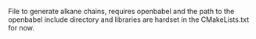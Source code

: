 File to generate alkane chains, requires openbabel and the path to 
the openbabel include directory and libraries are hardset in the CMakeLists.txt 
for now. 
